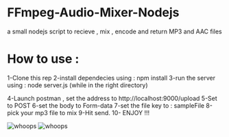 # FFmpeg-Audio-Mixer-Nodejs
a small nodejs script to recieve , mix , encode and return MP3 and AAC files

# How to use :
  1-Clone this rep
  2-install dependecies using : npm install
  3-run the server using : node server.js (while in the right directory)
  
  4-Launch postman , set the address to http://localhost:9000/upload
  5-Set to POST
  6-set the body to Form-data
  7-set the file key to : sampleFile
  8-pick your mp3 file to mix
  9-Hit send.
  10- ENJOY !!!
  
![whoops](http://i64.tinypic.com/28bfb06.png)
![whoops](http://i64.tinypic.com/25h3fop.png)
